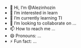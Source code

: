 - 👋 Hi, I’m @Alezinhozin
- 👀 I’m interested in learn
- 🌱 I’m currently learning TI
- 💞️ I’m looking to collaborate on ...
- 📫 How to reach me ...
- 😄 Pronouns: ...
- ⚡ Fun fact: ...

<!---
Alezinhozin/Alezinhozin is a ✨ special ✨ repository because its `README.md` (this file) appears on your GitHub profile.
You can click the Preview link to take a look at your changes.
--->
